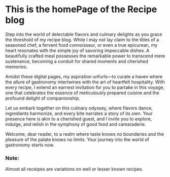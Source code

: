 # This is the homePage of the Recipe blog

Step into the world of delectable flavors and culinary delights as you grace the threshold of my recipe blog. While I may not lay claim to the titles of a seasoned chef, a fervent food connoisseur, or even a true epicurean, my heart resonates with the simple joy of savoring impeccable dishes. A beautifully crafted meal possesses the remarkable power to transcend mere sustenance, becoming a conduit for shared moments and cherished memories.

Amidst these digital pages, my aspiration unfurls—to curate a haven where the allure of gastronomy intertwines with the art of heartfelt hospitality. With every recipe, I extend an earnest invitation for you to partake in this voyage, one that celebrates the essence of meticulously prepared cuisine and the profound delight of companionship.

Let us embark together on this culinary odyssey, where flavors dance, ingredients harmonize, and every bite narrates a story of its own. Your presence here is akin to a cherished guest, and I invite you to explore, indulge, and relish in the symphony of good food and camaraderie.

Welcome, dear reader, to a realm where taste knows no boundaries and the pleasure of the palate knows no limits. Your journey into the world of gastronomy starts now.

### Note:
Almost all receipes are variations on well or lesser known recipes.
